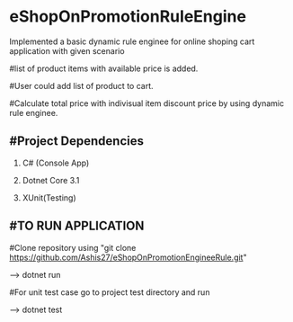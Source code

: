 # eShopOnPromotionRuleEngine

Implemented a basic dynamic rule enginee for online shoping cart application with given scenario

#list of product items with available price is added. 

#User could add list of product to cart. 

#Calculate total price with indivisual item discount price by using dynamic rule enginee.


#Project Dependencies
-----------------------

1. C# (Console App)

2. Dotnet Core 3.1

3. XUnit(Testing)


#TO RUN APPLICATION
------------------------
#Clone repository using "git clone https://github.com/Ashis27/eShopOnPromotionEngineeRule.git"

--> dotnet run

#For unit test case go to project test directory and run

--> dotnet test
